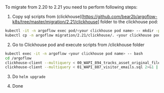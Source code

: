 To migrate from 2.20 to 2.21 you need to perform following steps:
1. Copy sql scripts from (clickhouse)[https://github.com/bear2b/argoflow-k8s/tree/master/migration/2.21/clickhouse] folder to the clickhouse pod:
```bash
kubectl -it -n argoflow exec pod/<your clickhouse pod name> -- mkdir -p /argoflow
kubectl cp -n argoflow migration/2.21/clickhouse/. <your clickhouse pod name>:/argoflow/.
```

2. Go to Clickhouse pod and execute scripts from /clickhouse folder
```bash
kubectl exec -it -n argoflow <your clickhouse pod name> -- bash
cd /argoflow
clickhouse-client --multiquery < 00_WAPI_894_tracks_asset_original_filename.sql 2>&1 | tee -a 00_WAPI_894_tracks_asset_original_filename.txt
clickhouse-client --multiquery < 01_WAPI_887_visitor_emails.sql 2>&1 | tee -a 01_WAPI_887_visitor_emails.txt
```

3. Do `helm upgrade`

4. Done

